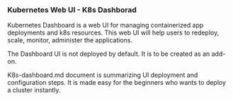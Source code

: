 
### Kubernetes Web UI - K8s Dashborad

Kubernetes Dashboard is a web UI for managing containerized app deployments and k8s resources. This web UI will help users to redeploy, scale, monitor, administer the applications. 

The Dashboard UI is not deployed by default. It is to be created as an add-on. 

K8s-dashboard.md document is summarizing UI deployment and configuration steps. It is made easy for the beginners who wants to deploy a cluster instantly.   

